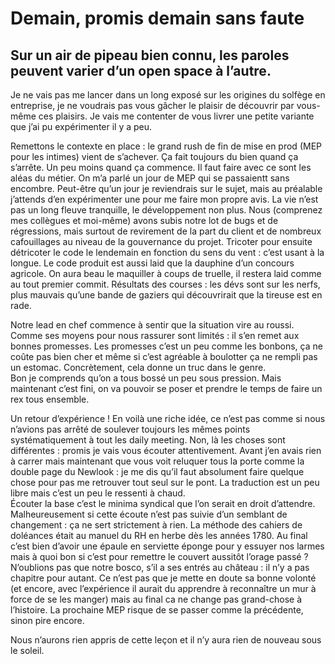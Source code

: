 # Demain, promis demain sans faute
## Sur un air de pipeau bien connu, les paroles peuvent varier d’un open space à l’autre.

Je ne vais pas me lancer dans un long exposé sur les origines du solfège en entreprise, je ne voudrais pas vous gâcher le plaisir de découvrir par vous-même ces plaisirs. Je vais me contenter de vous livrer une petite variante que j’ai pu expérimenter il y a peu. 

Remettons le contexte en place : le grand rush de fin de mise en prod (MEP pour les intimes) vient de s’achever. Ça fait toujours du bien quand ça s’arrête. Un peu moins quand ça commence. Il faut faire avec ce sont les aléas du métier. On m’a parlé un jour de MEP qui se passaientt sans encombre. Peut-être qu’un jour je reviendrais sur le sujet, mais au préalable j’attends d’en expérimenter une pour me faire mon propre avis.
La vie n’est pas un long fleuve tranquille, le développement non plus. Nous (comprenez mes collègues et moi-même) avons subis notre lot de bugs et de régressions, mais surtout de revirement de la part du client et de nombreux cafouillages au niveau de la gouvernance du projet. Tricoter pour ensuite détricoter le code le lendemain en fonction du sens du vent : c’est usant à la longue. Le code produit est aussi laid que la dauphine d’un concours agricole. On aura beau le maquiller à coups de truelle, il restera laid comme au tout premier commit. Résultats des courses : les dévs sont sur les nerfs, plus mauvais qu’une bande de gaziers qui découvrirait que la tireuse est en rade.

Notre lead en chef commence à sentir que la situation vire au roussi. Comme ses moyens pour nous rassurer sont limités : il s’en remet aux bonnes promesses. Les promesses c’est un peu comme les bonbons, ça ne coûte pas bien cher et même si c’est agréable à boulotter ça ne rempli pas un estomac. Concrètement, cela donne un truc dans le genre.   
Bon je comprends qu’on a tous bossé un peu sous pression. Mais maintenant c’est fini, on va pouvoir se poser et prendre le temps de faire un rex tous ensemble. 

Un retour d’expérience ! En voilà une riche idée, ce n’est pas comme si nous n’avions pas arrêté de soulever toujours les mêmes points systématiquement à tout les daily meeting. Non, là les choses sont différentes : promis je vais vous écouter attentivement. Avant j’en avais rien à carrer mais maintenant que vous voit reluquer tous la porte comme la double page du Newlook : je me dis qu’il faut absolument faire quelque chose pour pas me retrouver tout seul sur le pont. La traduction est un peu libre mais c’est un peu le ressenti à chaud.   
Écouter la base c’est le minima syndical que l’on serait en droit d’attendre. Malheureusement si cette écoute n’est pas suivie d’un semblant de changement : ça ne sert strictement à rien. La méthode des cahiers de doléances était au manuel du RH en herbe dès les années 1780. Au final c’est bien d’avoir une épaule en serviette éponge pour y essuyer nos larmes mais à quoi bon si c’est pour remettre le couvert aussitôt l’orage passé ? N’oublions pas que notre bosco, s’il a ses entrés au château : il n’y a pas chapitre pour autant. Ce n’est pas que je mette en doute sa bonne volonté (et encore, avec l’expérience il aurait du apprendre à reconnaître un mur à force de se les manger) mais au final ca ne change pas grand-chose à l’histoire. La prochaine MEP risque de se passer comme la précédente, sinon pire encore. 

Nous n’aurons rien appris de cette leçon et il n’y aura rien de nouveau sous le soleil.
